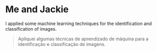 # Me and Jackie
I applied some machine learning techniques for the identification and classification of images.
>Apliquei algumas técnicas de aprendizado de máquina para a identificação e classificação de imagens.

